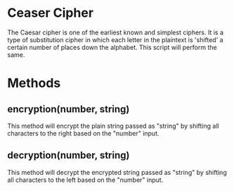 # Ceaser Cipher
The Caesar cipher is one of the earliest known and simplest ciphers. It is a type of substitution cipher in which each letter in the plaintext is 'shifted' a certain number of places down the alphabet. This script will perform the same.

# Methods

## encryption(number, string)
This method will encrypt the plain string passed as "string" by shifting all characters to the right based on the "number" input. 

## decryption(number, string)
This method will decrypt the encrypted string passed as "string" by shifting all characters to the left based on the "number" input.



